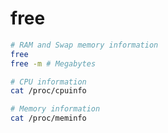 # free

```bash
# RAM and Swap memory information
free
free -m # Megabytes
```

```bash
# CPU information
cat /proc/cpuinfo

# Memory information
cat /proc/meminfo
```
